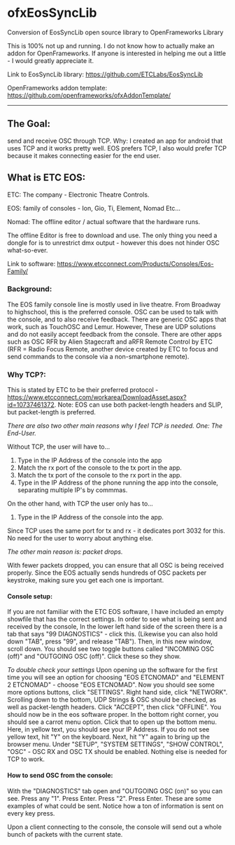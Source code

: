# ofxEosSyncLib
Conversion of EosSyncLib open source library to OpenFrameworks Library

This is 100% not up and running. I do not know how to actually make an addon for OpenFrameworks. If anyone is interested in helping me out a little - I would greatly appreciate it.

Link to EosSyncLib library: https://github.com/ETCLabs/EosSyncLib

OpenFrameworks addon template: https://github.com/openframeworks/ofxAddonTemplate/

----

## The Goal: 
send and receive OSC through TCP. Why: I created an app for android that uses TCP and it works pretty well. EOS prefers TCP, I also would prefer TCP because it makes connecting easier for the end user.

## What is ETC EOS: 
ETC: The company - Electronic Theatre Controls. 

EOS: family of consoles - Ion, Gio, Ti, Element, Nomad Etc...

Nomad: The offline editor / actual software that the hardware runs.

The offline Editor is free to download and use. The only thing you need a dongle for is to unrestrict dmx output - however this does not hinder OSC what-so-ever.

Link to software: https://www.etcconnect.com/Products/Consoles/Eos-Family/

### Background:
The EOS family console line is mostly used in live theatre. From Broadway to highschool, this is the preferred console. OSC can be used to talk with the console, and to also receive feedback. There are generic OSC apps that work, such as TouchOSC and Lemur. However, These are UDP solutions and do not easily accept feedback from the console. There are other apps such as OSC RFR by Alien Stagecraft and aRFR Remote Control by ETC (RFR = Radio Focus Remote, another device created by ETC to focus and send commands to the console via a non-smartphone remote).

### Why TCP?:
This is stated by ETC to be their preferred protocol - https://www.etcconnect.com/workarea/DownloadAsset.aspx?id=10737461372.
Note: EOS can use both packet-length headers and SLIP, but packet-length is preferred.

*There are also two other main reasons why I feel TCP is needed. One: The End-User.*

Without TCP, the user will have to...
1. Type in the IP Address of the console into the app
2. Match the rx port of the console to the tx port in the app.
3. Match the tx port of the console to the rx port in the app.
4. Type in the IP Address of the phone running the app into the console, separating multiple IP's by commmas.

On the other hand, with TCP the user only has to...
1. Type in the IP Address of the console into the app.

Since TCP uses the same port for tx and rx - it dedicates port 3032 for this. No need for the user to worry about anything else.


*The other main reason is: packet drops.*

With fewer packets dropped, you can ensure that all OSC is being received properly. Since the EOS actually sends hundreds of OSC packets per keystroke, making sure you get each one is important.

#### Console setup:
If you are not familiar with the ETC EOS software, I have included an empty showfile that has the correct settings. In order to see what is being sent and received by the console, In the lower left hand side of the screen there is a tab that says "99 DIAGNOSTICS" - click this. (Likewise you can also hold down "TAB", press "99", and release "TAB"). Then, in this new window, scroll down. You should see two toggle buttons called "INCOMING OSC (off)" and "OUTGOING OSC (off)". Click these so they show.

*To double check your settings*
Upon opening up the software for the first time you will see an option for choosing "EOS ETCNOMAD" and "ELEMENT 2 ETCNOMAD" - choose "EOS ETCNOMAD". Now you should see some more options buttons, click "SETTINGS". Right hand side, click "NETWORK". Scrolling down to the bottom, UDP Strings & OSC should be checked, as well as packet-length headers. Click "ACCEPT", then click "OFFLINE". You should now be in the eos software proper. In the bottom right corner, you should see a carrot menu option. Click that to open up the bottom menu. Here, in yellow text, you should see your IP Address. If you do not see yellow text, hit "Y" on the keyboard. Next, hit "Y" again to bring up the browser menu. Under "SETUP", "SYSTEM SETTINGS", "SHOW CONTROL", "OSC" - OSC RX and OSC TX should be enabled. Nothing else is needed for TCP to work.


#### How to send OSC from the console:

With the "DIAGNOSTICS" tab open and "OUTGOING OSC (on)" so you can see. Press any "1". Press Enter. Press "2". Press Enter. These are some examples of what could be sent. Notice how a ton of information is sent on every key press.

Upon a client connecting to the console, the console will send out a whole bunch of packets with the current state.

